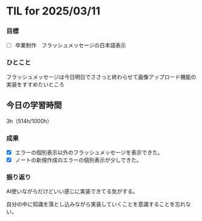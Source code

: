 # TIL for 2025/03/11

### 目標

- [ ] 卒業制作　フラッシュメッセージの日本語表示

### ひとこと

フラッシュメッセージは今日明日でささっと終わらせて画像アップロード機能の実装をすすめたいところ

## 今日の学習時間

3h（514h/1000h）
  
### 成果

- [x] エラーの個別表示以外のフラッシュメッセージを表示できた。
- [x] ノートの新規作成のエラーの個別表示が少しできた。
 
### 振り返り 

AI使いながらだけどいい感じに実装できてる気がする。

自分の中に知識を落とし込みながら実装していくことを意識することを忘れない。
